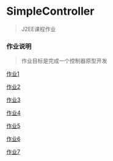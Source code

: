 # SimpleController
>J2EE课程作业

### 作业说明
>作业目标是完成一个控制器原型开发

[作业1](http://staff.ustc.edu.cn/~waterzhj/files/ssh/e1.pdf)

[作业2](http://staff.ustc.edu.cn/~waterzhj/files/ssh/e2.pdf)

[作业3](http://staff.ustc.edu.cn/~waterzhj/files/ssh/e3.pdf)

[作业4](http://staff.ustc.edu.cn/~waterzhj/files/ssh/e4.pdf)

[作业5](http://staff.ustc.edu.cn/~waterzhj/files/ssh/e5.pdf)

[作业6](http://staff.ustc.edu.cn/~waterzhj/files/ssh/e6.pdf)

[作业7](http://staff.ustc.edu.cn/~waterzhj/files/ssh/e7.pdf)
